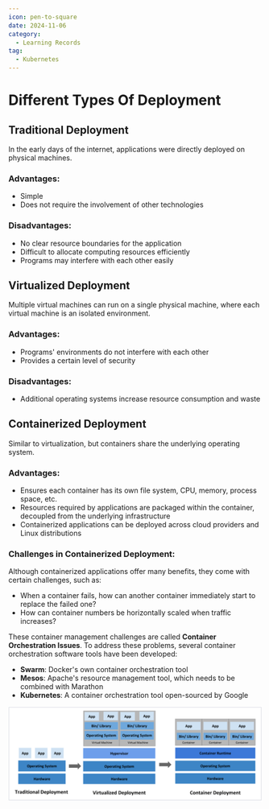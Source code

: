 ```yaml
---
icon: pen-to-square
date: 2024-11-06
category:
  - Learning Records
tag:
  - Kubernetes
---
```


# Different Types Of Deployment

## Traditional Deployment
In the early days of the internet, applications were directly deployed on physical machines.

### Advantages:
- Simple
- Does not require the involvement of other technologies

### Disadvantages:
- No clear resource boundaries for the application
- Difficult to allocate computing resources efficiently
- Programs may interfere with each other easily

## Virtualized Deployment
Multiple virtual machines can run on a single physical machine, where each virtual machine is an isolated environment.

### Advantages:
- Programs' environments do not interfere with each other
- Provides a certain level of security

### Disadvantages:
- Additional operating systems increase resource consumption and waste

## Containerized Deployment
Similar to virtualization, but containers share the underlying operating system.

### Advantages:
- Ensures each container has its own file system, CPU, memory, process space, etc.
- Resources required by applications are packaged within the container, decoupled from the underlying infrastructure
- Containerized applications can be deployed across cloud providers and Linux distributions

### Challenges in Containerized Deployment:
Although containerized applications offer many benefits, they come with certain challenges, such as:

- When a container fails, how can another container immediately start to replace the failed one?
- How can container numbers be horizontally scaled when traffic increases?

These container management challenges are called **Container Orchestration Issues**. To address these problems, several container orchestration software tools have been developed:

- **Swarm**: Docker's own container orchestration tool
- **Mesos**: Apache's resource management tool, which needs to be combined with Marathon
- **Kubernetes**: A container orchestration tool open-sourced by Google

![deployment-type.png](../../../.vuepress/public/assets/images/deployment-type.png)